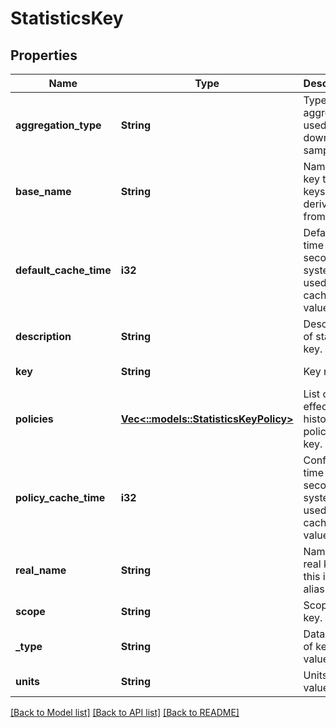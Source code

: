 # StatisticsKey

## Properties
Name | Type | Description | Notes
------------ | ------------- | ------------- | -------------
**aggregation_type** | **String** | Type of aggregation used in down-sampling. | [default to null]
**base_name** | **String** | Name of key this keys is derived from, if any. | [optional] [default to null]
**default_cache_time** | **i32** | Default time in seconds system will used cached values. | [default to null]
**description** | **String** | Description of statistics key. | [default to null]
**key** | **String** | Key name. | [default to null]
**policies** | [**Vec<::models::StatisticsKeyPolicy>**](StatisticsKeyPolicy.md) | List of effective history policies for key. | [optional] [default to null]
**policy_cache_time** | **i32** | Configured time in seconds system will used cached values. | [optional] [default to null]
**real_name** | **String** | Name of real key if this is an alias. | [optional] [default to null]
**scope** | **String** | Scope of key. | [default to null]
**_type** | **String** | Data type of key values. | [default to null]
**units** | **String** | Units of key values. | [default to null]

[[Back to Model list]](../README.md#documentation-for-models) [[Back to API list]](../README.md#documentation-for-api-endpoints) [[Back to README]](../README.md)


